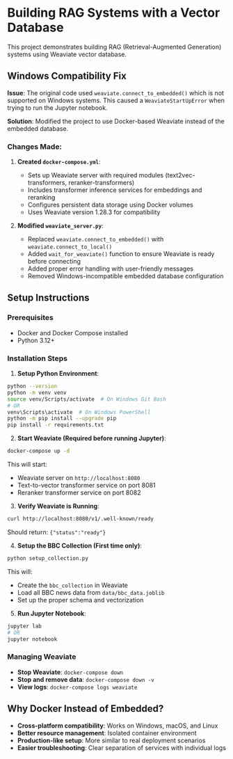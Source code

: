 # Building RAG Systems with a Vector Database

This project demonstrates building RAG (Retrieval-Augmented Generation) systems using Weaviate vector database.

## Windows Compatibility Fix

**Issue**: The original code used `weaviate.connect_to_embedded()` which is not supported on Windows systems. This caused a `WeaviateStartUpError` when trying to run the Jupyter notebook.

**Solution**: Modified the project to use Docker-based Weaviate instead of the embedded database.

### Changes Made:

1. **Created `docker-compose.yml`**:

   - Sets up Weaviate server with required modules (text2vec-transformers, reranker-transformers)
   - Includes transformer inference services for embeddings and reranking
   - Configures persistent data storage using Docker volumes
   - Uses Weaviate version 1.28.3 for compatibility

2. **Modified `weaviate_server.py`**:
   - Replaced `weaviate.connect_to_embedded()` with `weaviate.connect_to_local()`
   - Added `wait_for_weaviate()` function to ensure Weaviate is ready before connecting
   - Added proper error handling with user-friendly messages
   - Removed Windows-incompatible embedded database configuration

## Setup Instructions

### Prerequisites

- Docker and Docker Compose installed
- Python 3.12+

### Installation Steps

1. **Setup Python Environment**:

```bash
python --version
python -m venv venv
source venv/Scripts/activate  # On Windows Git Bash
# OR
venv\Scripts\activate  # On Windows PowerShell
python -m pip install --upgrade pip
pip install -r requirements.txt
```

2. **Start Weaviate (Required before running Jupyter)**:

```bash
docker-compose up -d
```

This will start:

- Weaviate server on `http://localhost:8080`
- Text-to-vector transformer service on port 8081
- Reranker transformer service on port 8082

3. **Verify Weaviate is Running**:

```bash
curl http://localhost:8080/v1/.well-known/ready
```

Should return: `{"status":"ready"}`

4. **Setup the BBC Collection (First time only)**:

```bash
python setup_collection.py
```

This will:

- Create the `bbc_collection` in Weaviate
- Load all BBC news data from `data/bbc_data.joblib`
- Set up the proper schema and vectorization

5. **Run Jupyter Notebook**:

```bash
jupyter lab
# OR
jupyter notebook
```

### Managing Weaviate

- **Stop Weaviate**: `docker-compose down`
- **Stop and remove data**: `docker-compose down -v`
- **View logs**: `docker-compose logs weaviate`

## Why Docker Instead of Embedded?

- **Cross-platform compatibility**: Works on Windows, macOS, and Linux
- **Better resource management**: Isolated container environment
- **Production-like setup**: More similar to real deployment scenarios
- **Easier troubleshooting**: Clear separation of services with individual logs
